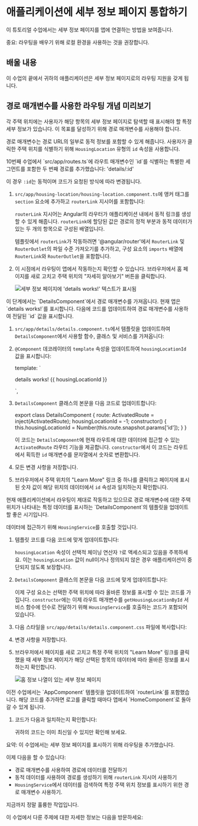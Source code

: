 # 애플리케이션에 세부 정보 페이지 통합하기

이 튜토리얼 수업에서는 세부 정보 페이지를 앱에 연결하는 방법을 보여줍니다.

<docs-video src="https://www.youtube.com/embed/-jRxG84AzCI?si=CbqIpmRpwp5ZZDnu&amp;start=345"/>

중요: 라우팅을 배우기 위해 로컬 환경을 사용하는 것을 권장합니다.

## 배울 내용

이 수업의 끝에서 귀하의 애플리케이션은 세부 정보 페이지로의 라우팅 지원을 갖게 됩니다.

## 경로 매개변수를 사용한 라우팅 개념 미리보기

각 주택 위치에는 사용자가 해당 항목의 세부 정보 페이지로 탐색할 때 표시해야 할 특정 세부 정보가 있습니다. 이 목표를 달성하기 위해 경로 매개변수를 사용해야 합니다.

경로 매개변수는 경로 URL의 일부로 동적 정보를 포함할 수 있게 해줍니다. 사용자가 클릭한 주택 위치를 식별하기 위해 `HousingLocation` 유형의 `id` 속성을 사용합니다.

<docs-workflow>

<docs-step title="동적 탐색을 위한 `routerLink` 사용">
10번째 수업에서 `src/app/routes.ts`에 라우트 매개변수인 `id`를 식별하는 특별한 세그먼트를 포함한 두 번째 경로를 추가했습니다:

<docs-code language="javascript">
'details/:id'
</docs-code>

이 경우 `:id`는 동적이며 코드가 요청된 방식에 따라 변경됩니다.

1. `src/app/housing-location/housing-location.component.ts`에 앵커 태그를 `section` 요소에 추가하고 `routerLink` 지시어를 포함합니다:

    <docs-code header="housing-location.component.ts에 routerLink 지시어가 있는 앵커 추가" path="adev/src/content/tutorials/first-app/steps/12-forms/src/app/housing-location/housing-location.component.ts" visibleLines="[20]"/>

    `routerLink` 지시어는 Angular의 라우터가 애플리케이션 내에서 동적 링크를 생성할 수 있게 해줍니다. `routerLink`에 할당된 값은 경로의 정적 부분과 동적 데이터가 있는 두 개의 항목으로 구성된 배열입니다.

    템플릿에서 `routerLink`가 작동하려면 '@angular/router'에서 `RouterLink` 및 `RouterOutlet`의 파일 수준 가져오기를 추가하고, 구성 요소의 `imports` 배열에 `RouterLink`와 `RouterOutlet`을 포함합니다.
1. 이 시점에서 라우팅이 앱에서 작동하는지 확인할 수 있습니다. 브라우저에서 홈 페이지를 새로 고치고 주택 위치의 "자세히 알아보기" 버튼을 클릭합니다.

    <img alt="세부 정보 페이지에 'details works!' 텍스트가 표시됨" src="assets/images/tutorials/first-app/homes-app-lesson-11-step-1.png">

</docs-step>

<docs-step title="경로 매개변수 가져오기">
이 단계에서는 `DetailsComponent`에서 경로 매개변수를 가져옵니다. 현재 앱은 `details works!`를 표시합니다. 다음에 코드를 업데이트하여 경로 매개변수를 사용하여 전달된 `id` 값을 표시합니다.

1. `src/app/details/details.component.ts`에서 템플릿을 업데이트하여 `DetailsComponent`에서 사용할 함수, 클래스 및 서비스를 가져옵니다:

    <docs-code header="파일 수준 가져오기 업데이트" path="adev/src/content/tutorials/first-app/steps/12-forms/src/app/details/details.component.ts" visibleLines="[1,5]"/>

1. `@Component` 데코레이터의 `template` 속성을 업데이트하여 `housingLocationId` 값을 표시합니다:

    <docs-code language="javascript">
      template: `<p>details works! {{ housingLocationId }}</p>`,
    </docs-code>

1. `DetailsComponent` 클래스의 본문을 다음 코드로 업데이트합니다:

    <docs-code language="javascript">
        export class DetailsComponent {
            route: ActivatedRoute = inject(ActivatedRoute);
            housingLocationId = -1;
            constructor() {
                this.housingLocationId = Number(this.route.snapshot.params['id']);
            }
        }
    </docs-code>

    이 코드는 `DetailsComponent`에 현재 라우트에 대한 데이터에 접근할 수 있는 `ActivatedRoute` 라우터 기능을 제공합니다. `constructor`에서 이 코드는 라우트에서 획득한 `id` 매개변수를 문자열에서 숫자로 변환합니다.

1. 모든 변경 사항을 저장합니다.

1. 브라우저에서 주택 위치의 "Learn More" 링크 중 하나를 클릭하고 페이지에 표시된 숫자 값이 해당 위치의 데이터에서 `id` 속성과 일치하는지 확인합니다.
</docs-step>

<docs-step title="`DetailComponent` 사용자 정의">
현재 애플리케이션에서 라우팅이 제대로 작동하고 있으므로 경로 매개변수에 대한 주택 위치가 나타내는 특정 데이터를 표시하는 `DetailsComponent`의 템플릿을 업데이트할 좋은 시기입니다.

데이터에 접근하기 위해 `HousingService`를 호출할 것입니다.

1. 템플릿 코드를 다음 코드에 맞게 업데이트합니다:

    <docs-code header="src/app/details/details.component.ts에서 DetailsComponent 템플릿 업데이트" path="adev/src/content/tutorials/first-app/steps/12-forms/src/app/details/details.component.ts" visibleLines="[11,32]"/>

    `housingLocation` 속성이 선택적 체이닝 연산자 `?`로 액세스되고 있음을 주목하세요. 이는 `housingLocation` 값이 null이거나 정의되지 않은 경우 애플리케이션이 중단되지 않도록 보장합니다.

1. `DetailsComponent` 클래스의 본문을 다음 코드에 맞게 업데이트합니다:

    <docs-code header="src/app/details/details.component.ts에서 DetailsComponent 클래스 업데이트" path="adev/src/content/tutorials/first-app/steps/12-forms/src/app/details/details.component.ts" visibleLines="[35,44]"/>

    이제 구성 요소는 선택한 주택 위치에 따라 올바른 정보를 표시할 수 있는 코드를 가집니다. `constructor`에는 이제 라우트 매개변수를 `getHousingLocationById` 서비스 함수에 인수로 전달하기 위해 `HousingService`를 호출하는 코드가 포함되어 있습니다.

1. 다음 스타일을 `src/app/details/details.component.css` 파일에 복사합니다:

    <docs-code header="DetailsComponent에 대한 스타일 추가" path="adev/src/content/tutorials/first-app/steps/12-forms/src/app/details/details.component.css" visibleLines="[1,71]"/>

1. 변경 사항을 저장합니다.

1. 브라우저에서 페이지를 새로 고치고 특정 주택 위치의 "Learn More" 링크를 클릭했을 때 세부 정보 페이지가 해당 선택된 항목의 데이터에 따라 올바른 정보를 표시하는지 확인합니다.

    <img alt="홈 정보 나열이 있는 세부 정보 페이지" src="assets/images/tutorials/first-app/homes-app-lesson-11-step-3.png">

</docs-step>

<docs-step title="`HomeComponent`에 탐색 추가">
이전 수업에서는 `AppComponent` 템플릿을 업데이트하여 `routerLink`를 포함했습니다. 해당 코드를 추가하면 로고를 클릭할 때마다 앱에서 `HomeComponent`로 돌아갈 수 있게 됩니다.

1. 코드가 다음과 일치하는지 확인합니다:

    <docs-code header="AppComponent에 routerLink 추가" path="adev/src/content/tutorials/first-app/steps/12-forms/src/app/app.component.ts" visibleLines="[8,20]"/>

    귀하의 코드는 이미 최신일 수 있지만 확인해 보세요.
</docs-step>

</docs-workflow>

요약: 이 수업에서는 세부 정보 페이지를 표시하기 위해 라우팅을 추가했습니다.

이제 다음을 할 수 있습니다:

* 경로 매개변수를 사용하여 경로에 데이터를 전달하기
* 동적 데이터를 사용하여 경로를 생성하기 위해 `routerLink` 지시어 사용하기
* `HousingService`에서 데이터를 검색하여 특정 주택 위치 정보를 표시하기 위한 경로 매개변수 사용하기.

지금까지 정말 훌륭한 작업입니다.

이 수업에서 다룬 주제에 대한 자세한 정보는 다음을 방문하세요:

<docs-pill-row>
  <docs-pill href="guide/routing/common-router-tasks#accessing-query-parameters-and-fragments" title="경로 매개변수"/>
  <docs-pill href="guide/routing" title="Angular에서의 라우팅 개요"/>
  <docs-pill href="guide/routing/common-router-tasks" title="공통 라우팅 작업"/>
  <docs-pill href="https://developer.mozilla.org/docs/Web/JavaScript/Reference/Operators/Optional_chaining" title="선택적 체이닝 연산자"/>
</docs-pill-row>